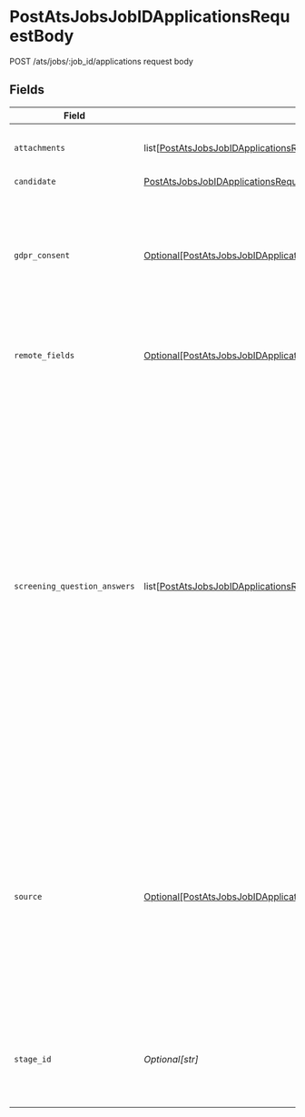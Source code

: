 # PostAtsJobsJobIDApplicationsRequestBody

POST /ats/jobs/:job_id/applications request body


## Fields

| Field                                                                                                                                                                                                                                                                                                                                     | Type                                                                                                                                                                                                                                                                                                                                      | Required                                                                                                                                                                                                                                                                                                                                  | Description                                                                                                                                                                                                                                                                                                                               | Example                                                                                                                                                                                                                                                                                                                                   |
| ----------------------------------------------------------------------------------------------------------------------------------------------------------------------------------------------------------------------------------------------------------------------------------------------------------------------------------------- | ----------------------------------------------------------------------------------------------------------------------------------------------------------------------------------------------------------------------------------------------------------------------------------------------------------------------------------------- | ----------------------------------------------------------------------------------------------------------------------------------------------------------------------------------------------------------------------------------------------------------------------------------------------------------------------------------------- | ----------------------------------------------------------------------------------------------------------------------------------------------------------------------------------------------------------------------------------------------------------------------------------------------------------------------------------------- | ----------------------------------------------------------------------------------------------------------------------------------------------------------------------------------------------------------------------------------------------------------------------------------------------------------------------------------------- |
| `attachments`                                                                                                                                                                                                                                                                                                                             | list[[PostAtsJobsJobIDApplicationsRequestBodyAttachments](../../models/operations/postatsjobsjobidapplicationsrequestbodyattachments.md)]                                                                                                                                                                                                 | :heavy_minus_sign:                                                                                                                                                                                                                                                                                                                        | Array of the attachments you would like upload.                                                                                                                                                                                                                                                                                           |                                                                                                                                                                                                                                                                                                                                           |
| `candidate`                                                                                                                                                                                                                                                                                                                               | [PostAtsJobsJobIDApplicationsRequestBodyCandidate](../../models/operations/postatsjobsjobidapplicationsrequestbodycandidate.md)                                                                                                                                                                                                           | :heavy_check_mark:                                                                                                                                                                                                                                                                                                                        | N/A                                                                                                                                                                                                                                                                                                                                       |                                                                                                                                                                                                                                                                                                                                           |
| `gdpr_consent`                                                                                                                                                                                                                                                                                                                            | [Optional[PostAtsJobsJobIDApplicationsRequestBodyGdprConsent]](../../models/operations/postatsjobsjobidapplicationsrequestbodygdprconsent.md)                                                                                                                                                                                             | :heavy_minus_sign:                                                                                                                                                                                                                                                                                                                        | Optional GDPR consent information required in some jurisdictions (like the Czech Republic or Slovakia).                                                                                                                                                                                                                                   |                                                                                                                                                                                                                                                                                                                                           |
| `remote_fields`                                                                                                                                                                                                                                                                                                                           | [Optional[PostAtsJobsJobIDApplicationsRequestBodyRemoteFields]](../../models/operations/postatsjobsjobidapplicationsrequestbodyremotefields.md)                                                                                                                                                                                           | :heavy_minus_sign:                                                                                                                                                                                                                                                                                                                        | Additional fields that we will pass through to specific ATS systems.                                                                                                                                                                                                                                                                      |                                                                                                                                                                                                                                                                                                                                           |
| `screening_question_answers`                                                                                                                                                                                                                                                                                                              | list[[PostAtsJobsJobIDApplicationsRequestBodyScreeningQuestionAnswers](../../models/operations/postatsjobsjobidapplicationsrequestbodyscreeningquestionanswers.md)]                                                                                                                                                                       | :heavy_minus_sign:                                                                                                                                                                                                                                                                                                                        | Array of answers to screening questions. Currently, not all question types are supported and unsupported ones will not be submitted.<br/><br/>The available questions a job can be retrieved from the get jobs endpoint. The answers will be validated based on the format of the the questions. Make sure to follow this schema to avoid errors. | [object Object]                                                                                                                                                                                                                                                                                                                           |
| `source`                                                                                                                                                                                                                                                                                                                                  | [Optional[PostAtsJobsJobIDApplicationsRequestBodySource]](../../models/operations/postatsjobsjobidapplicationsrequestbodysource.md)                                                                                                                                                                                                       | :heavy_minus_sign:                                                                                                                                                                                                                                                                                                                        | Optional source information that will be attached to the candidate. If you're a job board or recruiting service, you can use this to make sure your customers can see which candidates came from you.                                                                                                                                     |                                                                                                                                                                                                                                                                                                                                           |
| `stage_id`                                                                                                                                                                                                                                                                                                                                | *Optional[str]*                                                                                                                                                                                                                                                                                                                           | :heavy_minus_sign:                                                                                                                                                                                                                                                                                                                        | Stage this candidate should be in. If left out, the default stage for this job will be used.                                                                                                                                                                                                                                              |                                                                                                                                                                                                                                                                                                                                           |